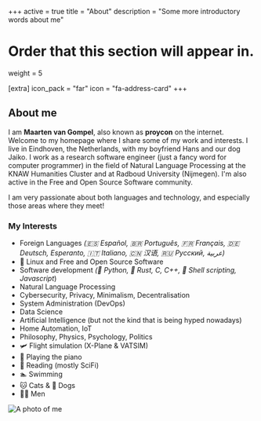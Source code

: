 +++
active = true
title = "About"
description = "Some more introductory words about me"


# Order that this section will appear in.
weight = 5

[extra]
icon_pack = "far"
icon = "fa-address-card"
+++

## About me

I am **Maarten van Gompel**, also known as **proycon** on the internet. Welcome to my homepage where I share some of my work and interests.
I live in Eindhoven, the Netherlands, with my boyfriend Hans and our dog Jaiko. I work as a research software
engineer (just a fancy word for computer programmer) in the field of Natural Language Processing at the KNAW Humanities
Cluster and at Radboud University (Nijmegen). I'm also active in the Free and Open Source Software community.

I am very passionate about both languages and technology, and especially those areas where they meet!

### My Interests

* Foreign Languages *(🇪🇸 Español, 🇧🇷 Português, 🇫🇷 Français, 🇩🇪  Deutsch, Esperanto, 🇮🇹 Italiano, 🇨🇳 汉语, 🇷🇺 Русский, عربية)*
* 🐧 Linux and Free and Open Source Software
* Software development *(🐍 Python, 🦀 Rust, C, C++, 🐚 Shell scripting, Javascript*)
* Natural Language Processing
* Cybersecurity, Privacy, Minimalism, Decentralisation
* System Administration (DevOps)
* Data Science
* Artificial Intelligence (but not the kind that is being hyped nowadays)
* Home Automation, IoT
* Philosophy, Physics, Psychology, Politics
* 🛩 Flight simulation (X-Plane & VATSIM)
* 🎹 Playing the piano
* 📖 Reading (mostly SciFi)
* 🏊 Swimming
* 🐱 Cats & 🐶 Dogs
* 🏳️‍🌈 Men

![A photo of me](/img/portrait.jpg)
